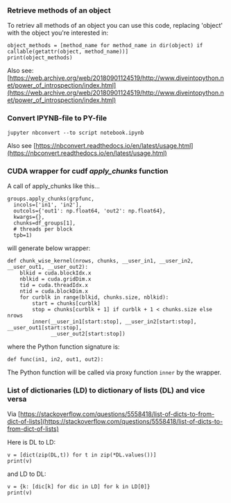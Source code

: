 ### Retrieve methods of an object

To retriev all methods of an object you can use this code, replacing 'object' with the object you're interested in:
```
object_methods = [method_name for method_name in dir(object) if callable(getattr(object, method_name))]
print(object_methods)
```
Also see: [https://web.archive.org/web/20180901124519/http://www.diveintopython.net/power_of_introspection/index.html](https://web.archive.org/web/20180901124519/http://www.diveintopython.net/power_of_introspection/index.html)

### Convert IPYNB-file to PY-file
`jupyter nbconvert --to script notebook.ipynb`

Also see [https://nbconvert.readthedocs.io/en/latest/usage.html](https://nbconvert.readthedocs.io/en/latest/usage.html)

### CUDA wrapper for cudf _apply_chunks_ function

A call of apply_chunks like this...
```
groups.apply_chunks(grpfunc,
  incols=['in1', 'in2'],
  outcols={'out1': np.float64, 'out2': np.float64},
  kwargs={},
  chunks=df_groups[1],
  # threads per block
  tpb=1)
```
will generate below wrapper:

```
def chunk_wise_kernel(nrows, chunks, __user_in1, __user_in2, __user_out1, __user_out2):
    blkid = cuda.blockIdx.x
    nblkid = cuda.gridDim.x
    tid = cuda.threadIdx.x
    ntid = cuda.blockDim.x
    for curblk in range(blkid, chunks.size, nblkid):
        start = chunks[curblk]
        stop = chunks[curblk + 1] if curblk + 1 < chunks.size else nrows
        inner(__user_in1[start:stop], __user_in2[start:stop], __user_out1[start:stop],
              __user_out2[start:stop])
```
where the Python function signature is:
```
def func(in1, in2, out1, out2):
```
The Python function will be called via proxy function `inner` by the wrapper.

### List of dictionaries (LD) to dictionary of lists (DL) and vice versa

Via [https://stackoverflow.com/questions/5558418/list-of-dicts-to-from-dict-of-lists](https://stackoverflow.com/questions/5558418/list-of-dicts-to-from-dict-of-lists)

Here is DL to LD:
```
v = [dict(zip(DL,t)) for t in zip(*DL.values())]
print(v)
```
and LD to DL:
```
v = {k: [dic[k] for dic in LD] for k in LD[0]}
print(v)
```
